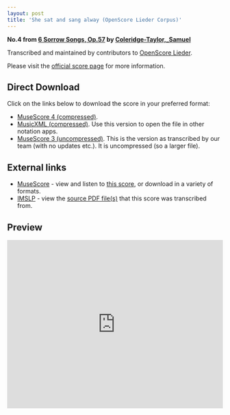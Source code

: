 ```yaml
---
layout: post
title: 'She sat and sang alway (OpenScore Lieder Corpus)'
---
```


__No.4 from [6 Sorrow Songs, Op.57](https://fourscoreandmore.org/openscore/lieder/Coleridge-Taylor%2C_Samuel/6_Sorrow_Songs%2C_Op.57/) by [Coleridge-Taylor,_Samuel](https://fourscoreandmore.org/openscore/lieder/Coleridge-Taylor%2C_Samuel)__

Transcribed and maintained by contributors to [OpenScore Lieder].

Please visit the [official score page] for more information.

[official score page]: https://musescore.com/openscore-lieder-corpus/scores/6189628
[OpenScore Lieder]: https://musescore.com/openscore-lieder-corpus

## Direct Download

Click on the links below to download the score in your preferred format:
- [MuseScore 4 (compressed)](https://fourscoreandmore.org/openscore/lieder/Coleridge-Taylor%2C_Samuel/6_Sorrow_Songs%2C_Op.57/4_She_sat_and_sang_alway.mscz).
- [MusicXML (compressed)](https://fourscoreandmore.org/openscore/lieder/Coleridge-Taylor%2C_Samuel/6_Sorrow_Songs%2C_Op.57/4_She_sat_and_sang_alway.mxl). Use this version to open the file in other notation apps.
- [MuseScore 3 (uncompressed)](https://raw.githubusercontent.com/OpenScore/Lieder/refs/heads/main/scores/Coleridge-Taylor%2C_Samuel/6_Sorrow_Songs%2C_Op.57/4_She_sat_and_sang_alway/lc6189628.mscx). This is the version as transcribed by our team (with no updates etc.). It is uncompressed (so a larger file).

## External links

- [MuseScore] - view and listen to [this score][MuseScore], or download in a variety of formats.
- [IMSLP] - view the [source PDF file(s)][IMSLP] that this score was transcribed from.

[MuseScore]: https://musescore.com/score/6189628
[IMSLP]: https://imslp.org/wiki/Special:ReverseLookup/23607

## Preview

<iframe width="100%" height="394" src="https://musescore.com/openscore-lieder-corpus/scores/6189628/embed" frameborder="0" allowfullscreen allow="autoplay; fullscreen"></iframe>
